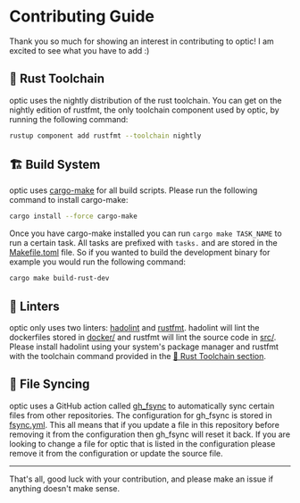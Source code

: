 # Contributing Guide

Thank you so much for showing an interest in contributing to optic! I am excited to see what you have to add :)

## 🦀 Rust Toolchain

optic uses the nightly distribution of the rust toolchain. You can get on the nightly edition of rustfmt, the only toolchain component used by optic, by running the following command:

```bash
rustup component add rustfmt --toolchain nightly
```

## 🏗️ Build System

optic uses [cargo-make](https://github.com/sagiegurari/cargo-make) for all build scripts. Please run the following command to install cargo-make:

```bash
cargo install --force cargo-make
```

Once you have cargo-make installed you can run `cargo make TASK_NAME` to run a certain task. All tasks are prefixed with `tasks.` and are stored in the [Makefile.toml](Makefile.toml) file. So if you wanted to build the development binary for example you would run the following command:

```bash
cargo make build-rust-dev
```

## 🧪 Linters

optic only uses two linters: [hadolint](https://github.com/hadolint/hadolint) and [rustfmt](https://github.com/rust-lang/rustfmt). hadolint will lint the dockerfiles stored in [docker/](docker/) and rustfmt will lint the source code in [src/](src/). Please install hadolint using your system's package manager and rustfmt with the toolchain command provided in the [🦀 Rust Toolchain section](#-rust-toolchain).

## 🔄 File Syncing

optic uses a GitHub action called [gh_fsync](https://github.com/Matt-Gleich/gh_fsync) to automatically sync certain files from other repositories. The configuration for gh_fsync is stored in [fsync.yml](fsync.yml). This all means that if you update a file in this repository before removing it from the configuration then gh_fsync will reset it back. If you are looking to change a file for optic that is listed in the configuration please remove it from the configuration or update the source file.

---

That's all, good luck with your contribution, and please make an issue if anything doesn't make sense.
